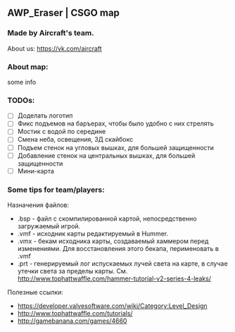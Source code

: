 ## AWP_Eraser | CSGO map
### Made by Aircraft's team.
About us: https://vk.com/aircraft

### About map:
some info

### TODOs:
- [ ] Доделать логотип
- [ ] Фикс подъемов на баръерах, чтобы было удобно с них стрелять
- [ ] Мостик с водой по середине
- [ ] Смена неба, освещения, 3Д скайбокс
- [ ] Подъем стенок на угловых вышках, для большей защищенности
- [ ] Добавление стенок на центральных вышках, для большей защищенности
- [ ] Мини-карта

### Some tips for team/players:

Назначения файлов:
* .bsp - файл с скомпилированной картой, непосредственно загружаемый игрой.
* .vmf - исходник карты редактируемый в Hummer.
* .vmx - бекам исходника карты, создаваемый хаммером перед изменениями.
   Для восстановления этого бекапа, перименовать в .vmf
* .prt - генерируемый лог испускаемых лучей света на карте, в случае утечки света за пределы карты.
   См. http://www.tophattwaffle.com/hammer-tutorial-v2-series-4-leaks/


Полезные ссылки:
* https://developer.valvesoftware.com/wiki/Category:Level_Design
* http://www.tophattwaffle.com/tutorials/
* http://gamebanana.com/games/4660
